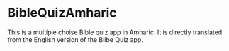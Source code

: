# BibleQuizAmharic

This is a multiple choise Bible quiz app in Amharic. It is directly translated from the English version of the Bilbe Quiz app.
